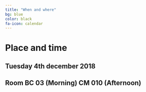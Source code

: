 ```yaml
---
title: "When and where"
bg: blue
color: black
fa-icon: calendar
---
```


# Place and time
## Tuesday 4th december 2018

## Room  **BC 03** (Morning) **CM 010** (Afternoon)

